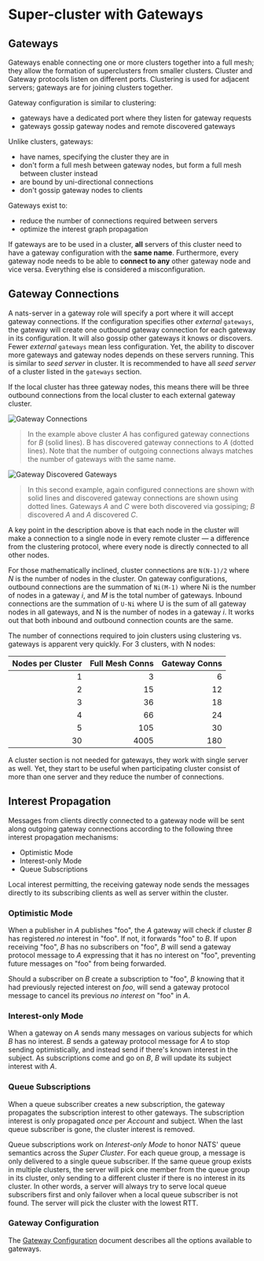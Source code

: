 # Super-cluster with Gateways

## Gateways

Gateways enable connecting one or more clusters together into a full mesh; they allow the formation of superclusters from smaller clusters. Cluster and Gateway protocols listen on different ports. Clustering is used for adjacent servers; gateways are for joining clusters together.

Gateway configuration is similar to clustering:

* gateways have a dedicated port where they listen for gateway requests
* gateways gossip gateway nodes and remote discovered gateways

Unlike clusters, gateways:

* have names, specifying the cluster they are in
* don't form a full mesh between gateway nodes, but form a full mesh between cluster instead
* are bound by uni-directional connections
* don't gossip gateway nodes to clients

Gateways exist to:

* reduce the number of connections required between servers 
* optimize the interest graph propagation

If gateways are to be used in a cluster, **all** servers of this cluster need to have a gateway configuration with the **same name**. Furthermore, every gateway node needs to be able to **connect to any** other gateway node and vice versa. Everything else is considered a misconfiguration.

## Gateway Connections

A nats-server in a gateway role will specify a port where it will accept gateway connections. If the configuration specifies other _external_ `gateways`, the gateway will create one outbound gateway connection for each gateway in its configuration. It will also gossip other gateways it knows or discovers. Fewer _external_ `gateways` mean less configuration. Yet, the ability to discover more gateways and gateway nodes depends on these servers running. This is similar to _seed server_ in cluster. It is recommended to have all _seed server_ of a cluster listed in the `gateways` section.

If the local cluster has three gateway nodes, this means there will be three outbound connections from the local cluster to each external gateway cluster.

![Gateway Connections](/assets/simple.svg)

> In the example above cluster _A_ has configured gateway connections for _B_ \(solid lines\). B has discovered gateway connections to _A_ \(dotted lines\). Note that the number of outgoing connections always matches the number of gateways with the same name.

![Gateway Discovered Gateways](/assets/three_gw.svg)

> In this second example, again configured connections are shown with solid lines and discovered gateway connections are shown using dotted lines. Gateways _A_ and _C_ were both discovered via gossiping; _B_ discovered _A_ and _A_ discovered _C_.

A key point in the description above is that each node in the cluster will make a connection to a single node in every remote cluster — a difference from the clustering protocol, where every node is directly connected to all other nodes.

For those mathematically inclined, cluster connections are `N(N-1)/2` where _N_ is the number of nodes in the cluster. On gateway configurations, outbound connections are the summation of `Ni(M-1)` where Ni is the number of nodes in a gateway _i_, and _M_ is the total number of gateways. Inbound connections are the summation of `U-Ni` where U is the sum of all gateway nodes in all gateways, and N is the number of nodes in a gateway _i_. It works out that both inbound and outbound connection counts are the same.

The number of connections required to join clusters using clustering vs. gateways is apparent very quickly. For 3 clusters, with N nodes:

| Nodes per Cluster | Full Mesh Conns | Gateway Conns |
| ---: | ---: | ---: |
| 1 | 3 | 6 |
| 2 | 15 | 12 |
| 3 | 36 | 18 |
| 4 | 66 | 24 |
| 5 | 105 | 30 |
| 30 | 4005 | 180 |

A cluster section is not needed for gateways, they work with single server as well. Yet, they start to be useful when participating cluster consist of more than one server and they reduce the number of connections.

## Interest Propagation

Messages from clients directly connected to a gateway node will be sent along outgoing gateway connections according to the following three interest propagation mechanisms:

* Optimistic Mode
* Interest-only Mode
* Queue Subscriptions

Local interest permitting, the receiving gateway node sends the messages directly to its subscribing clients as well as server within the cluster.

### Optimistic Mode

When a publisher in _A_ publishes "foo", the _A_ gateway will check if cluster _B_ has registered _no_ interest in "foo". If not, it forwards "foo" to _B_. If upon receiving "foo", _B_ has no subscribers on "foo", _B_ will send a gateway protocol message to _A_ expressing that it has no interest on "foo", preventing future messages on "foo" from being forwarded.

Should a subscriber on _B_ create a subscription to "foo", _B_ knowing that it had previously rejected interest on _foo_, will send a gateway protocol message to cancel its previous _no interest_ on "foo" in _A_.

### Interest-only Mode

When a gateway on _A_ sends many messages on various subjects for which _B_ has no interest. _B_ sends a gateway protocol message for _A_ to stop sending optimistically, and instead send if there's known interest in the subject. As subscriptions come and go on _B_, _B_ will update its subject interest with _A_.

### Queue Subscriptions

When a queue subscriber creates a new subscription, the gateway propagates the subscription interest to other gateways. The subscription interest is only propagated _once_ per _Account_ and subject. When the last queue subscriber is gone, the cluster interest is removed.

Queue subscriptions work on _Interest-only Mode_ to honor NATS' queue semantics across the _Super Cluster_. For each queue group, a message is only delivered to a single queue subscriber. If the same queue group exists in multiple clusters, the server will pick one member from the queue group in its cluster, only sending to a different cluster if there is no interest in its cluster. In other words, a server will always try to serve local queue subscribers first and only failover when a local queue subscriber is not found. The server will pick the cluster with the lowest RTT.

### Gateway Configuration

The [Gateway Configuration](gateway.md) document describes all the options available to gateways.

